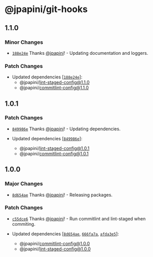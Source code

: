 # @jpapini/git-hooks

## 1.1.0

### Minor Changes

-   [`188e24e`](https://github.com/jpapini/shar-shared-tools/commit/188e24e00821ee32eef97e1e22099f7de5e85a46) Thanks [@jpapini](https://github.com/jpapini)! - Updating documentation and loggers.

### Patch Changes

-   Updated dependencies [[`188e24e`](https://github.com/jpapini/shar-shared-tools/commit/188e24e00821ee32eef97e1e22099f7de5e85a46)]:
    -   @jpapini/lint-staged-config@1.1.0
    -   @jpapini/commitlint-config@1.1.0

## 1.0.1

### Patch Changes

-   [`849986e`](https://github.com/jpapini/shar-shared-tools/commit/849986e9cee2065f5096b69e5523f72076ec7a1e) Thanks [@jpapini](https://github.com/jpapini)! - Updating dependencies.

-   Updated dependencies [[`849986e`](https://github.com/jpapini/shar-shared-tools/commit/849986e9cee2065f5096b69e5523f72076ec7a1e)]:
    -   @jpapini/lint-staged-config@1.0.1
    -   @jpapini/commitlint-config@1.0.1

## 1.0.0

### Major Changes

-   [`8d654ae`](https://github.com/jpapini/shar-shared-tools/commit/8d654aec92158cda9d89308e7851675e4e65ffa8) Thanks [@jpapini](https://github.com/jpapini)! - Releasing packages.

### Patch Changes

-   [`c55dce6`](https://github.com/jpapini/shar-shared-tools/commit/c55dce669e18535762058260688e75cd175086cd) Thanks [@jpapini](https://github.com/jpapini)! - Run commitlint and lint-staged when commiting.

-   Updated dependencies [[`8d654ae`](https://github.com/jpapini/shar-shared-tools/commit/8d654aec92158cda9d89308e7851675e4e65ffa8), [`666fa7a`](https://github.com/jpapini/shar-shared-tools/commit/666fa7a6006c4e56800c411fb2891f56329d18fc), [`afda3e5`](https://github.com/jpapini/shar-shared-tools/commit/afda3e51b9e775cc41c0e7ba08405c00face50ec)]:
    -   @jpapini/commitlint-config@1.0.0
    -   @jpapini/lint-staged-config@1.0.0
